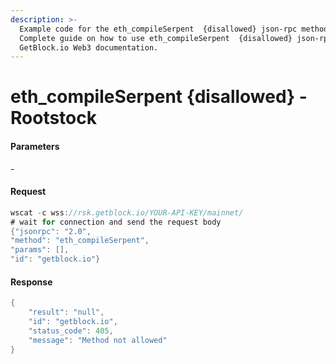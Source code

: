 ```yaml
---
description: >-
  Example code for the eth_compileSerpent  {disallowed} json-rpc method.
  Сomplete guide on how to use eth_compileSerpent  {disallowed} json-rpc in
  GetBlock.io Web3 documentation.
---
```


# eth\_compileSerpent {disallowed} - Rootstock

#### Parameters

\-

#### Request

```java
wscat -c wss://rsk.getblock.io/YOUR-API-KEY/mainnet/ 
# wait for connection and send the request body 
{"jsonrpc": "2.0",
"method": "eth_compileSerpent",
"params": [],
"id": "getblock.io"}
```

#### Response

```java
{
    "result": "null",
    "id": "getblock.io",
    "status_code": 405,
    "message": "Method not allowed"
}
```
